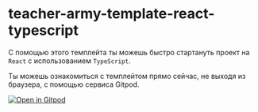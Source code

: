 # teacher-army-template-react-typescript

С помощью этого темплейта ты можешь быстро стартануть проект на `React` с использованием `TypeScript`.

Ты можешь ознакомиться с темплейтом прямо сейчас, не выходя из браузера, с помощью сервиса Gitpod.

[![Open in Gitpod](https://gitpod.io/button/open-in-gitpod.svg)](https://gitpod.io/#https://github.com/teacher-army/teacher-army-template-react-typescript)
